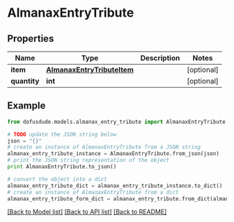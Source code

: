 # AlmanaxEntryTribute


## Properties
Name | Type | Description | Notes
------------ | ------------- | ------------- | -------------
**item** | [**AlmanaxEntryTributeItem**](AlmanaxEntryTributeItem.md) |  | [optional] 
**quantity** | **int** |  | [optional] 

## Example

```python
from dofusdude.models.almanax_entry_tribute import AlmanaxEntryTribute

# TODO update the JSON string below
json = "{}"
# create an instance of AlmanaxEntryTribute from a JSON string
almanax_entry_tribute_instance = AlmanaxEntryTribute.from_json(json)
# print the JSON string representation of the object
print AlmanaxEntryTribute.to_json()

# convert the object into a dict
almanax_entry_tribute_dict = almanax_entry_tribute_instance.to_dict()
# create an instance of AlmanaxEntryTribute from a dict
almanax_entry_tribute_form_dict = almanax_entry_tribute.from_dict(almanax_entry_tribute_dict)
```
[[Back to Model list]](../README.md#documentation-for-models) [[Back to API list]](../README.md#documentation-for-api-endpoints) [[Back to README]](../README.md)


